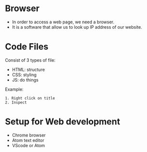 # Browser
- In order to access a web page, we need a browser.
- It is a software that allow us to look up IP address of our website.

# Code Files
Consist of 3 types of file: 
- HTML: structure
- CSS: styling
- JS: do things

Example:

    1. Right click on title
    2. Inspect

# Setup for Web development
- Chrome browser
- Atom text editor
- VScode or Atom


